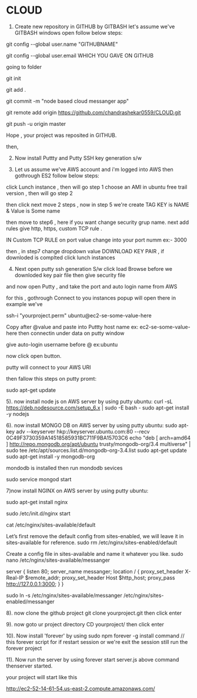 # CLOUD
1) Create new repository in GITHUB by GITBASH 
let's assume we've GITBASH windows open follow below steps:

git config --global user.name "GITHUBNAME"

git config --global user.email WHICH YOU GAVE ON GITHUB

going to folder

git init 

git add .

git commit -m "node based cloud messanger app"

git remote add origin https://github.com/chandrashekar0559/CLOUD.git

git push -u  origin master 

Hope , your project was reposited in GITHUB.

then,

2) Now install Puttty and Putty SSH key generation s/w

3) Let us assume we've AWS account and i'm logged into AWS then  gothrough ES2 follow below steps:

click Lunch instance , then will go step 1
 choose an AMI  in ubuntu free trail version , then will go step 2 

then click next move 2 steps , now in step 5 we're create TAG   KEY is NAME & Value is Some name  

then move to step6 , here if you want change security grup name.
next add rules give http, https, custom TCP rule .

IN Custom TCP RULE on port value change into your port numm ex:- 3000

then , in step7 change dropdown value DOWNLOAD KEY PAIR , if downloded is complted click lunch instances

4) Next open putty ssh generation S/w click load
Browse before we downloded key pair file 
then give security file 

and now open Putty , and take the port and auto login name from AWS 

for this , gothrough Connect to you instances popup will open there in example we've 

ssh-i "yourproject.perm" ubuntu@ec2-se-some-value-here

Copy after @value and paste into Puttty host name ex: ec2-se-some-value-here
then connectin under data on putty window

give auto-login username before @ ex:ubuntu

now click open button.

putty will connect to your AWS URI 

then fallow this steps on putty promt:

sudo apt-get update

5). now install node js on AWS server by using putty ubuntu:
curl -sL https://deb.nodesource.com/setup_6.x | sudo -E bash -
sudo apt-get install -y nodejs

6). now install MONGO DB on AWS server by using putty ubuntu: 
sudo apt-key adv --keyserver hkp://keyserver.ubuntu.com:80 --recv 0C49F3730359A14518585931BC711F9BA15703C6
echo "deb [ arch=amd64 ] http://repo.mongodb.org/apt/ubuntu trusty/mongodb-org/3.4 multiverse" | sudo tee /etc/apt/sources.list.d/mongodb-org-3.4.list
sudo apt-get update
sudo apt-get install -y mongodb-org

mondodb is installed then run mondodb sevices 

sudo service mongod start

7)now install NGINX on AWS server by using putty ubuntu: 

sudo apt-get install nginx

sudo /etc/init.d/nginx start

cat /etc/nginx/sites-available/default

Let’s first remove the default config from sites-enabled, we will leave it in sites-available for reference.
sudo rm /etc/nginx/sites-enabled/default

Create a config file in sites-available and name it whatever you like.
sudo nano /etc/nginx/sites-available/messanger

server {
  listen 80;
  server_name messanger;
  location / {
    proxy_set_header  X-Real-IP  $remote_addr;
    proxy_set_header  Host       $http_host;
    proxy_pass        http://127.0.0.1:3000;
  }
}

sudo ln -s /etc/nginx/sites-available/messanger /etc/nginx/sites-enabled/messanger



8). now clone the github project
 git clone yourproject.git  then click enter
 
9). now goto ur project directory 
CD yourproject/ then click enter

10). Now install 'forever' by using 
sudo npm forever -g install command // this forever script for if restart session or we're exit the session still run the forever project 

11). Now run the server by using
forever start server.js 
above command thenserver started.

your project will start like this 

http://ec2-52-14-61-54.us-east-2.compute.amazonaws.com/
 
 




 










 

 







